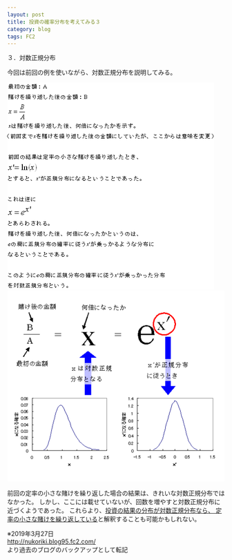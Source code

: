```yaml
---
layout: post
title: 投資の確率分布を考えてみる３
category: blog
tags: FC2
---
```


３．対数正規分布

今回は前回の例を使いながら、対数正規分布を説明してみる。

![image](/images/2008nukoriki/tai1.gif)
![image](/images/2008nukoriki/tai2.gif)

前回の定率の小さな賭けを繰り返した場合の結果は、きれいな対数正規分布ではなかった。
しかし、ここには載せていないが、回数を増やすと対数正規分布に近づくようであった。
これらより、<u>投資の結果の分布が対数正規分布なら、
定率の小さな賭けを繰り返している</u>と解釈することも可能かもしれない。

※2019年3月27日  
http://nukoriki.blog95.fc2.com/  
より過去のブログのバックアップとして転記
